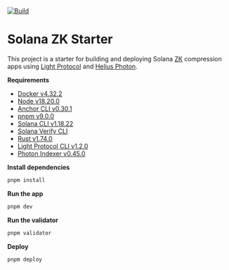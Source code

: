 [![Build](https://github.com/pindaroso/solana-zk-starter/actions/workflows/build-app.yaml/badge.svg)](https://github.com/pindaroso/solana-zk-starter/actions/workflows/build-app.yaml)

# Solana ZK Starter

This project is a starter for building and deploying Solana [ZK](https://www.zkcompression.com/) compression apps using [Light Protocol](https://github.com/Lightprotocol/light-protocol) and [Helius Photon](https://github.com/helius-labs/photon).

**Requirements**

- [Docker v4.32.2](https://docs.docker.com/engine/install/)
- [Node v18.20.0](https://github.com/nvm-sh/nvm)
- [Anchor CLI v0.30.1](https://github.com/project-serum/anchor/releases/tag/v0.30.1)
- [pnpm v9.0.0](https://pnpm.io/installation)
- [Solana CLI v1.18.22](https://docs.solanalabs.com/cli/install)
- [Solana Verify CLI](https://github.com/Ellipsis-Labs/solana-verifiable-build)
- [Rust v1.74.0](https://www.rust-lang.org/tools/install)
- [Light Protocol CLI v1.2.0](https://github.com/Lightprotocol/light-protocol/tree/main/cli#readme)
- [Photon Indexer v0.45.0](https://github.com/helius-labs/photon)

**Install dependencies**

```bash
pnpm install
```

**Run the app**

```bash
pnpm dev
```

**Run the validator**

```bash
pnpm validator
```

**Deploy**

```bash
pnpm deploy
```
